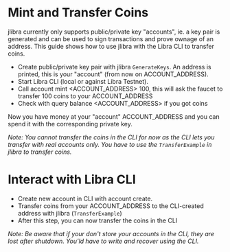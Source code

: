 # Mint and Transfer Coins

jlibra currently only supports public/private key "accounts", ie. a key pair is generated and can be used to sign transactions and prove ownage of an address.
This guide shows how to use jlibra with the Libra CLI to transfer coins.

* Create public/private key pair with jlibra `GenerateKeys`. An address is printed, this is your "account" (from now on ACCOUNT_ADDRESS).
* Start Libra CLI (local or against Libra Testnet).
* Call account mint <ACCOUNT_ADDRESS> 100, this will ask the faucet to transfer 100 coins to your ACCOUNT_ADDRESS
* Check with query balance <ACCOUNT_ADDRESS> if you got coins

Now you have money at your "account" ACCOUNT_ADDRESS and you can spend it with the corresponding private key.

_Note: You cannot transfer the coins in the CLI for now as the CLI lets you transfer with real accounts only. You have to use the 
`TransferExample` in jlibra to transfer coins._

# Interact with Libra CLI

* Create new account in CLI with account create.
* Transfer coins from your ACCOUNT_ADDRESS to the CLI-created address with jlibra (`TransferExample`)
* After this step, you can now transfer the coins in the CLI

_Note: Be aware that if your don't store your accounts in the CLI, they are lost after shutdown. You'ld have to write and recover using the CLI._
